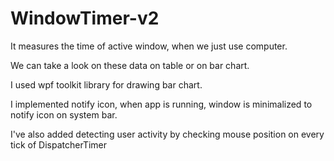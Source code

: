 # WindowTimer-v2
It measures the time of active window, when we just use computer. 

We can take a look on these data on table or on bar chart.


I used wpf toolkit library for drawing bar chart.


I implemented notify icon, when app is running, window is minimalized to notify icon on system bar.


I've also added detecting user activity by checking mouse position on every tick of DispatcherTimer
